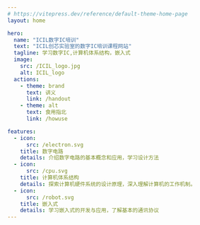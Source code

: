 ```yaml
---
# https://vitepress.dev/reference/default-theme-home-page
layout: home

hero:
  name: "ICIL数字IC培训"
  text: "ICIL创芯实验室的数字IC培训课程网站"
  tagline: 学习数字IC,计算机体系结构，嵌入式
  image:
    src: /ICIL_logo.jpg
    alt: ICIL_logo
  actions:
    - theme: brand
      text: 讲义
      link: /handout
    - theme: alt
      text: 食用指北
      link: /howuse

features:
  - icon: 
      src: /electron.svg
    title: 数字电路
    details: 介绍数字电路的基本概念和应用，学习设计方法
  - icon: 
      src: /cpu.svg
    title: 计算机体系结构
    details: 探索计算机硬件系统的设计原理，深入理解计算机的工作机制。
  - icon: 
      src: /robot.svg
    title: 嵌入式
    details: 学习嵌入式的开发与应用，了解基本的通讯协议
---
```


